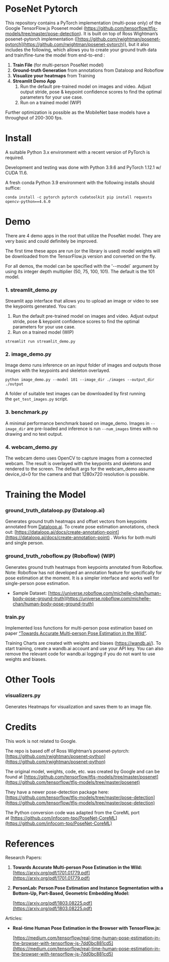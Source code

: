 # PoseNet Pytorch

This repository contains a PyTorch implementation (multi-pose only) of the Google TensorFlow.js Posenet model (https://github.com/tensorflow/tfjs-models/tree/master/pose-detection). It is built on top of Ross Wightman’s posenet-pytorch implementation ([https://github.com/rwightman/posenet-pytorch](https://github.com/rwightman/posenet-pytorch)), but it also includes the following, which allows you to create your ground truth data and train/fine-tune the model from end-to-end : 

1. **Train File** (for multi-person PoseNet model) 
2. ********************Ground-truth Generation******************** from annotations from Dataloop and Roboflow
3. **Visualize your heatmaps** from Training 
4. **Streamlit Demo App** 
    1. Run the default pre-trained model on images and video. Adjust output stride, pose & keypoint confidence scores to find the optimal parameters for your use case.  
    2. Run on a trained model (WIP) 

Further optimization is possible as the MobileNet base models have a throughput of 200-300 fps. 

# Install

A suitable Python 3.x environment with a recent version of PyTorch is required. 

Development and testing was done with Python 3.9.6 and PyTorch 1.12.1 w/ CUDA 11.6. 

A fresh conda Python 3.9 environment with the following installs should suffice:

`conda install -c pytorch pytorch cudatoolkit
pip install requests opencv-python==4.6.0`

# Demo

There are 4 demo apps in the root that utilize the PoseNet model. They are very basic and could definitely be improved.

The first time these apps are run (or the library is used) model weights will be downloaded from the TensorFlow.js version and converted on the fly.

For all demos, the model can be specified with the '--model` argument by using its integer depth multiplier (50, 75, 100, 101). The default is the 101 model. 

### 1. streamlit_demo.py

Streamlit app interface that allows you to upload an image or video to see the keypoints generated. You can: 

1. Run the default pre-trained model on images and video. Adjust output stride, pose & keypoint confidence scores to find the optimal parameters for your use case.  
2. Run on a trained model (WIP)

`streamlit run streamlit_demo.py`

### 2. image_demo.py

Image demo runs inference on an input folder of images and outputs those images with the keypoints and skeleton overlayed.

`python image_demo.py --model 101 --image_dir ./images --output_dir ./output`

A folder of suitable test images can be downloaded by first running the `get_test_images.py` script.

### 3. benchmark.py

A minimal performance benchmark based on image_demo. Images in `--image_dir` are pre-loaded and inference is run `--num_images` times with no drawing and no text output.

### 4. webcam_demo.py

The webcam demo uses OpenCV to capture images from a connected webcam. The result is overlayed with the keypoints and skeletons and rendered to the screen. The default args for the webcam_demo assume device_id=0 for the camera and that 1280x720 resolution is possible.

# Training the Model

### ground_truth_dataloop.py (Dataloop.ai)

Generates ground truth heatmaps and offset vectors from keypoints annotated from [Dataloop.ai](http://Dataloop.ai). To create pose estimation annotations, check out: [https://dataloop.ai/docs/create-annotation-point](https://dataloop.ai/docs/create-annotation-point) . Works for both multi and single person. 

### ground_truth_roboflow.py (Roboflow) (WIP)

Generates ground truth heatmaps from keypoints annotated from Roboflow. Note: Roboflow has not developed an annotation feature for specifically for pose estimation at the moment. It is a simpler interface and works well for single-person pose estimation. 

- Sample Dataset: [https://universe.roboflow.com/michelle-chan/human-body-pose-ground-truth](https://universe.roboflow.com/michelle-chan/human-body-pose-ground-truth)

### train.py

Implemented loss functions for multi-person pose estimation based on paper [“Towards Accurate Multi-person Pose Estimation in the Wild”](https://arxiv.org/pdf/1701.01779.pdf). 

Training Charts are created with weights and biases (https://wandb.ai/). To start training, create a wandb.ai account and use your API key. You can also remove the relevant code for wandb.ai logging if you do not want to use weights and biases. 

# Other Tools

### visualizers.py

Generates Heatmaps for visualization and saves them to an image file. 

# Credits

This work is not related to Google. 

The repo is based off of Ross Wightman’s posenet-pytorch: [https://github.com/rwightman/posenet-python](https://github.com/rwightman/posenet-python) 

The original model, weights, code, etc. was created by Google and can be found at [https://github.com/tensorflow/tfjs-models/tree/master/posenet](https://github.com/tensorflow/tfjs-models/tree/master/posenet) 

They have a newer pose-detection package here: [https://github.com/tensorflow/tfjs-models/tree/master/pose-detection](https://github.com/tensorflow/tfjs-models/tree/master/pose-detection)

The Python conversion code was adapted from the CoreML port at [https://github.com/infocom-tpo/PoseNet-CoreML](https://github.com/infocom-tpo/PoseNet-CoreML) 

# References

Research Papers: 

1. **Towards Accurate Multi-person Pose Estimation in the Wild:** [https://arxiv.org/pdf/1701.01779.pdf](https://arxiv.org/pdf/1701.01779.pdf)
2. **PersonLab: Person Pose Estimation and Instance Segmentation with a Bottom-Up, Part-Based, Geometric Embedding Model:** 
    
    [https://arxiv.org/pdf/1803.08225.pdf](https://arxiv.org/pdf/1803.08225.pdf) 
    

Articles: 

- ****Real-time Human Pose Estimation in the Browser with TensorFlow.js:****
    
    [https://medium.com/tensorflow/real-time-human-pose-estimation-in-the-browser-with-tensorflow-js-7dd0bc881cd5](https://medium.com/tensorflow/real-time-human-pose-estimation-in-the-browser-with-tensorflow-js-7dd0bc881cd5)